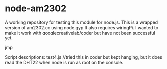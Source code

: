 node-am2302
===========

A working repository for testing this module for node.js.
This is a wrapped version of am2302.cc using node.gyp
It also requires wiringPi.
I wanted to make it work with googlecreativelab/coder but have not 
been successful yet.

jmp

Script descriptions:
  test4.js //tried this in coder but kept hanging, but it does read
    the DHT22 when node is run as root on the console.
